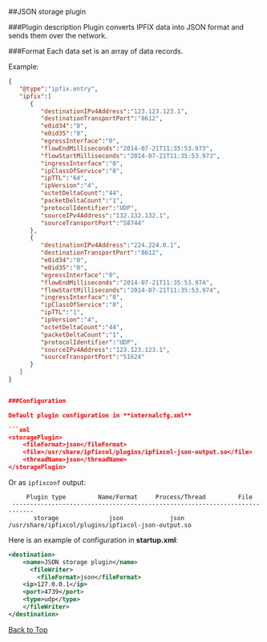 ##<a name="top"></a>JSON storage plugin

###Plugin description
Plugin converts IPFIX data into JSON format and sends them over the network.


###Format
Each data set is an array of data records.

Example:

```json
{
   "@type":"ipfix.entry",
   "ipfix":[
      {
         "destinationIPv4Address":"123.123.123.1",
         "destinationTransportPort":"8612",
         "e0id34":"0",
         "e0id35":"0",
         "egressInterface":"0",
         "flowEndMilliseconds":"2014-07-21T11:35:53.973",
         "flowStartMilliseconds":"2014-07-21T11:35:53.973",
         "ingressInterface":"0",
         "ipClassOfService":"0",
         "ipTTL":"64",
         "ipVersion":"4",
         "octetDeltaCount":"44",
         "packetDeltaCount":"1",
         "protocolIdentifier":"UDP",
         "sourceIPv4Address":"132.132.132.1",
         "sourceTransportPort":"58744"
      },
      {
         "destinationIPv4Address":"224.224.0.1",
         "destinationTransportPort":"8612",
         "e0id34":"0",
         "e0id35":"0",
         "egressInterface":"0",
         "flowEndMilliseconds":"2014-07-21T11:35:53.974",
         "flowStartMilliseconds":"2014-07-21T11:35:53.974",
         "ingressInterface":"0",
         "ipClassOfService":"0",
         "ipTTL":"1",
         "ipVersion":"4",
         "octetDeltaCount":"44",
         "packetDeltaCount":"1",
         "protocolIdentifier":"UDP",
         "sourceIPv4Address":"123.123.123.1",
         "sourceTransportPort":"51624"
      }
   ]
}


###Configuration

Default plugin configuration in **internalcfg.xml**

```xml
<storagePlugin>
    <fileFormat>json</fileFormat>
    <file>/usr/share/ipfixcol/plugins/ipfixcol-json-output.so</file>
    <threadName>json</threadName>
</storagePlugin>
```
Or as `ipfixconf` output:

```
     Plugin type         Name/Format     Process/Thread         File        
 ----------------------------------------------------------------------------
       storage              json             json          /usr/share/ipfixcol/plugins/ipfixcol-json-output.so
```

Here is an example of configuration in **startup.xml**:

```xml
<destination>
    <name>JSON storage plugin</name>
      <fileWriter>
        <fileFormat>json</fileFormat>
	<ip>127.0.0.1</ip>
	<port>4739</port>
	<type>udp</type>
    </fileWriter>
</destination>
```

[Back to Top](#top)
